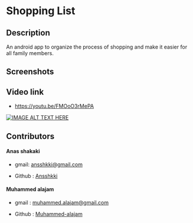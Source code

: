 # Shopping List

## Description
An android app to organize the process of shopping and make it easier for all family members.

## Screenshots


## Video link
- https://youtu.be/FMOoO3rMePA


[![IMAGE ALT TEXT HERE](http://img.youtube.com/vi/FMOoO3rMePA/0.jpg)](http://www.youtube.com/watch?v=FMOoO3rMePA)

## Contributors
#### Anas shakaki

- gmail: ansshkki@gmail.com

- Github : [Ansshkki](https://www.github.com/ansshkki)

#### Muhammed alajam 

- gmail : muhammed.alajam@gmail.com

- Github : [Muhammed-alajam](https://www.github.com/muhammed-alajam)
